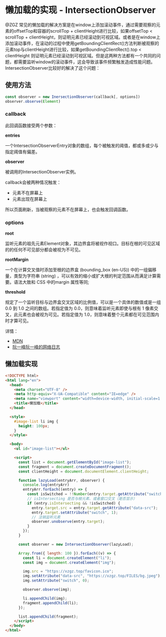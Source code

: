 # 懒加载的实现 - IntersectionObserver

@ZGZ
常见的懒加载的解决方案是在window上添加滚动事件，通过需要观察的元素的offsetTop和容器的scrollTop + clientHeight进行比较，如果offsetTop < scrollTop + clientHeight，则证明元素已经滚动到可视区域。或者是在window上添加滚动事件，在滚动的过程中使用getBoundingClientRect()方法判断被观察的元素top与clientHeight进行比较，如果getBoundingClientRect().top < clientHeight 则证明元素已经滚动到可视区域。但是这两种方法都有一个共同的问题，都需要监听window的滚动事件，这会导致该事件频繁触发造成性能问题。IntersectionObserver比较好的解决了这个问题：

## 使用方法

```javascript
const observer = new InersectionObserver(callback[, options])
observer.observe(Element)
```

### callback

此回调函数接受两个参数：

**entries**

一个IntersectionObserverEntry对象的数组，每个被触发的阈值，都或多或少与指定阈值有偏差。

**observer**

被调用的IntersectionObserver实例。

callback会被两种情况触发：
- 元素不在屏幕上
- 元素出现在屏幕上

所以页面刷新，当被观察的元素不在屏幕上，也会触发回调函数。

### options

**root**

监听元素的祖先元素Element对象，其边界盒将被视作视口。目标在根的可见区域的的任何不可见部分都会被视为不可见。

**rootMargin**

一个在计算交叉值时添加至根的边界盒 (bounding_box (en-US)) 中的一组偏移量，类型为字符串 (string) ，可以有效的缩小或扩大根的判定范围从而满足计算需要。语法大致和 CSS 中的margin 属性等同; 

**threshold**

规定了一个监听目标与边界盒交叉区域的比例值，可以是一个具体的数值或是一组 0.0 到 1.0 之间的数组。若指定值为 0.0，则意味着监听元素即使与根有 1 像素交叉，此元素也会被视为可见。若指定值为 1.0，则意味着整个元素都在可见范围内时才算可见。

详情：
- [MDN](https://developer.mozilla.org/zh-CN/docs/Web/API/IntersectionObserver/IntersectionObserver)
- [阮一峰阮一峰的网络日志](https://www.ruanyifeng.com/blog/2016/11/intersectionobserver_api.html)

## 懒加载实现

```html
<!DOCTYPE html>
<html lang="en">
  <head>
    <meta charset="UTF-8" />
    <meta http-equiv="X-UA-Compatible" content="IE=edge" />
    <meta name="viewport" content="width=device-width, initial-scale=1.0" />
    <title>懒加载</title>
  </head>

  <style>
    #image-list li img {
      height: 100px;
    }
  </style>

  <body>
    <ul id="image-list"></ul>

    <script>
      const list = document.getElementById("image-list");
      const fragment = document.createDocumentFragment();
      const clientHeight = document.documentElement.clientHeight;

      function lazyLoad(entryArr, observer) {
        console.log(entryArr)
        entryArr.forEach((entry) => {
          const isSwitched = !!Number(entry.target.getAttribute("switch"));
          // isIntersecting 是否与根元素、或者窗口交叉（是否显示）
          if (entry.isIntersecting && !isSwitched) {
            entry.target.src = entry.target.getAttribute("data-src");
            entry.target.setAttribute("switch", 1);
            // 注销监听元素
            observer.unobserve(entry.target);
          }
        });
      }

      const observer = new IntersectionObserver(lazyLoad);

      Array.from({ length: 100 }).forEach((v) => {
        const li = document.createElement("li");
        const img = document.createElement("img");

        img.src = "https://xzgz.top/favicon.ico";
        img.setAttribute("data-src", "https://xzgz.top/FILES/bg.jpeg");
        img.setAttribute("switch", 0);

        observer.observe(img);

        li.appendChild(img);
        fragment.appendChild(li);
      });

      list.appendChild(fragment);
    </script>
  </body>
</html>
```

